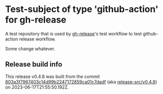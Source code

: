 # Test-subject of type 'github-action' for gh-release

A test repository that is used by [gh-release](https://github.com/kattecon/gh-release)'s test workflow to test github-action release workflow.

Some change whatever.


## Release build info

This release v0.4.8 was built from the commit [803a3f7967403c14d99b2247172859ca01c7dadf](https://github.com/kattecon/gh-release-test-ga/tree/803a3f7967403c14d99b2247172859ca01c7dadf) (aka [release-src/v0.4.8](https://github.com/kattecon/gh-release-test-ga/tree/release-src/v0.4.8)) on 2023-06-17T21:55:50.192Z.
        